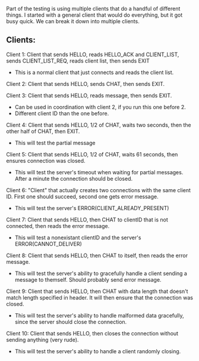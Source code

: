 Part of the testing is using multiple clients that do a handful of different things. I started with a general client that would do everything, but it got busy quick. We can break it down into multiple clients.

## Clients:

Client 1: Client that sends HELLO, reads HELLO_ACK and CLIENT_LIST, sends CLIENT_LIST_REQ, reads client list, then sends EXIT
- This is a normal client that just connects and reads the client list.

Client 2: Client that sends HELLO, sends CHAT, then sends EXIT.

Client 3: Client that sends HELLO, reads message, then sends EXIT.
- Can be used in coordination with client 2, if you run this one before 2.
- Different client ID than the one before.

Client 4: Client that sends HELLO, 1/2 of CHAT, waits two seconds, then the other half of CHAT, then EXIT.
- This will test the partial message

Client 5: Client that sends HELLO, 1/2 of CHAT, waits 61 seconds, then ensures connection was closed.
- This will test the server's timeout when waiting for partial messages. After a minute the connection should be closed.

Client 6: "Client" that actually creates two connections with the same client ID. First one should succeed, second one gets error message.
- This will test the server's ERROR(CLIENT_ALREADY_PRESENT)

Client 7: Client that sends HELLO, then CHAT to clientID that is not connected, then reads the error message.
- This will test a nonexistant clientID and the server's ERROR(CANNOT_DELIVER)

Client 8: Client that sends HELLO, then CHAT to itself, then reads the error message.
- This will test the server's ability to gracefully handle a client sending a message to themself. Should probably send error message.

Client 9: Client that sends HELLO, then CHAT with data length that doesn't match length specified in header. It will then ensure that the connection was closed.
- This will test the server's ability to handle malformed data gracefully, since the server should close the connection.

Client 10: Client that sends HELLO, then closes the connection without sending anything (very rude).
- This will test the server's ability to handle a client randomly closing.